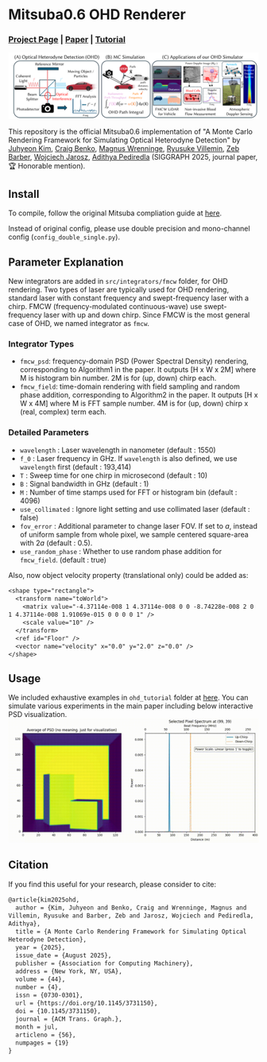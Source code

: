 # Mitsuba0.6 OHD Renderer

### [Project Page](https://juhyeonkim95.github.io/project-pages/ohd_rendering/) | [Paper](https://dl.acm.org/doi/10.1145/3731150) | [Tutorial](ohd_tutorial/README.md)

![visualization](assets/teaser.png)

This repository is the official Mitsuba0.6 implementation of "A Monte Carlo Rendering Framework for Simulating Optical Heterodyne Detection" by 
[Juhyeon Kim](https://juhyeonkim.netlify.app/), 
[Craig Benko](http://craigbenko.com/), 
[Magnus Wrenninge](https://scholar.google.se/citations?user=aa85HZgAAAAJ&hl=en), 
[Ryusuke Villemin](https://www.linkedin.com/in/ryusuke-v-04649b1/), 
[Zeb Barber](https://www.linkedin.com/in/zeb-barber-a03020127/), 
[Wojciech Jarosz](https://cs.dartmouth.edu/~wjarosz/), 
[Adithya Pediredla](https://sites.google.com/view/adithyapediredla/)
(SIGGRAPH 2025, journal paper, 🏆 Honorable mention).

## Install
To compile, follow the original Mitsuba compliation guide at [here](https://github.com/mitsuba-renderer/mitsuba).

Instead of original config, please use double precision and mono-channel config (`config_double_single.py`).

## Parameter Explanation
New integrators are added in `src/integrators/fmcw` folder, for OHD rendering.
Two types of laser are typically used for OHD rendering, standard laser with constant frequency and swept-frequency laser with a chirp.
FMCW (frequency-modulated continuous-wave) use swept-frequency laser with up and down chirp.
Since FMCW is the most general case of OHD, we named integrator as `fmcw`.

### Integrator Types
* `fmcw_psd`: frequency-domain PSD (Power Spectral Density) rendering, corresponding to Algorithm1 in the paper. It outputs [H x W x 2M] where M is histogram bin number. 2M is for (up, down) chirp each.
* `fmcw_field`: time-domain rendering with field sampling and random phase addition, corresponding to Algorithm2 in the paper. It outputs [H x W x 4M] where M is FFT sample number. 4M is for (up, down) chirp x (real, complex) term each. 

### Detailed Parameters
* `wavelength` : Laser wavelength in nanometer (default : 1550)
* `f_0` : Laser frequency in GHz. If `wavelength` is also defined, we use `wavelength` first (default : 193,414)
* `T` : Sweep time for one chirp in microsecond (default : 10)
* `B` : Signal bandwidth in GHz (default : 1)
* `M` : Number of time stamps used for FFT or histogram bin (default : 4096)
* `use_collimated` : Ignore light setting and use collimated laser (default : false)
* `fov_error` : Additional parameter to change laser FOV. If set to $a$, instead of uniform sample from whole pixel, we sample centered square-area with $2a$ (default : 0.5).
* `use_random_phase` : Whether to use random phase addition for `fmcw_field`. (default : true)

Also, now object velocity property (translational only) could be added as:
```
<shape type="rectangle">
  <transform name="toWorld">
    <matrix value="-4.37114e-008 1 4.37114e-008 0 0 -8.74228e-008 2 0 1 4.37114e-008 1.91069e-015 0 0 0 0 1" />
    <scale value="10" />
  </transform>
  <ref id="Floor" />
  <vector name="velocity" x="0.0" y="2.0" z="0.0" />
</shape>
```

## Usage
We included exhaustive examples in `ohd_tutorial` folder at [here](ohd_tutorial/README.md). 
You can simulate various experiments in the main paper including below interactive PSD visualization.
![interactive_fmcw_psd](ohd_tutorial/assets/interactive_fmcw_psd.gif)


## Citation
If you find this useful for your research, please consider to cite:
```
@article{kim2025ohd,
  author = {Kim, Juhyeon and Benko, Craig and Wrenninge, Magnus and Villemin, Ryusuke and Barber, Zeb and Jarosz, Wojciech and Pediredla, Adithya},
  title = {A Monte Carlo Rendering Framework for Simulating Optical Heterodyne Detection},
  year = {2025},
  issue_date = {August 2025},
  publisher = {Association for Computing Machinery},
  address = {New York, NY, USA},
  volume = {44},
  number = {4},
  issn = {0730-0301},
  url = {https://doi.org/10.1145/3731150},
  doi = {10.1145/3731150},
  journal = {ACM Trans. Graph.},
  month = jul,
  articleno = {56},
  numpages = {19}
}
```
